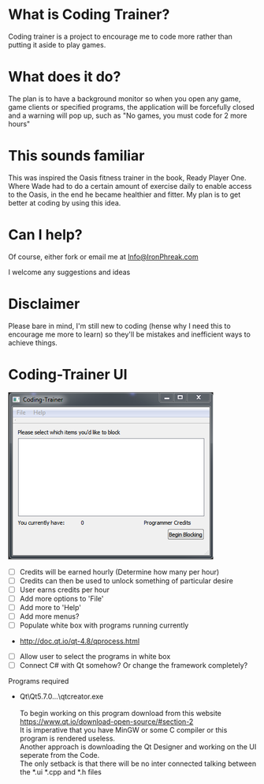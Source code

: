 # What is Coding Trainer?

Coding trainer is a project to encourage me to code more rather than putting it aside to play games.

# What does it do?

The plan is to have a background monitor so when you open any game, game clients or specified programs, the application will be forcefully closed and a warning will pop up, such as "No games, you must code for 2 more hours"

# This sounds familiar

This was inspired the Oasis fitness trainer in the book, Ready Player One. Where Wade had to do a certain amount of exercise daily to enable access to the Oasis, in the end he became healthier and fitter. My plan is to get better at coding by using this idea.

# Can I help?

Of course, either fork or email me at Info@IronPhreak.com

I welcome any suggestions and ideas


# Disclaimer

Please bare in mind, I'm still new to coding (hense why I need this to encourage me more to learn) so they'll be mistakes and inefficient ways to achieve things.

# Coding-Trainer UI

![UI_Coding_trainer](./CT_UI.PNG)
- [ ] Credits will be earned hourly (Determine how many per hour)
- [ ] Credits can then be used to unlock something of particular desire
- [ ] User earns credits per hour
- [ ] Add more options to 'File'
- [ ] Add more to 'Help'
- [ ] Add more menus?
- [ ] Populate white box with programs running currently
- http://doc.qt.io/qt-4.8/qprocess.html
- [ ] Allow user to select the programs in white box
- [ ] Connect C# with Qt somehow? Or change the framework completely?

Programs required
- Qt\Qt5.7.0\...\qtcreator.exe
<br><br>To begin working on this program download from this website
<br>https://www.qt.io/download-open-source/#section-2
<br>It is imperative that you have MinGW or some C compiler or this program is rendered useless.
<br>Another approach is downloading the Qt Designer and working on the UI seperate from the Code.
<br>The only setback is that there will be no inter connected talking between the *.ui *.cpp and *.h files